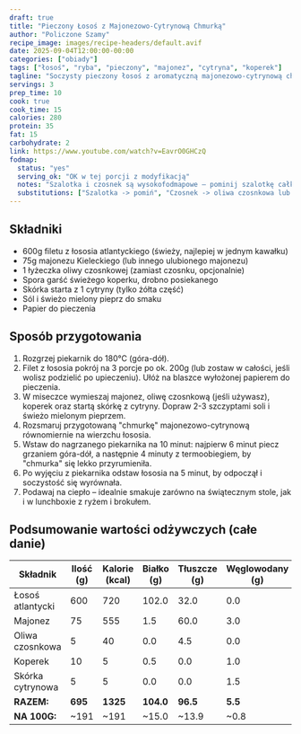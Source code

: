 ```yaml
---
draft: true
title: "Pieczony Łosoś z Majonezowo-Cytrynową Chmurką"
author: "Policzone Szamy"
recipe_image: images/recipe-headers/default.avif
date: 2025-09-04T12:00:00-00:00
categories: ["obiady"]
tags: ["łosoś", "ryba", "pieczony", "majonez", "cytryna", "koperek"]
tagline: "Soczysty pieczony łosoś z aromatyczną majonezowo-cytrynową chmurką – prosty i elegancki obiad."
servings: 3
prep_time: 10
cook: true
cook_time: 15
calories: 280
protein: 35
fat: 15
carbohydrate: 2
link: https://www.youtube.com/watch?v=EavrO0GHCzQ
fodmap:
  status: "yes"
  serving_ok: "OK w tej porcji z modyfikacją"
  notes: "Szalotka i czosnek są wysokofodmapowe – pominij szalotkę całkowicie i zastąp czosnek oliwą czosnkową (1 łyżeczka) lub pominij całkowicie."
  substitutions: ["Szalotka -> pomiń", "Czosnek -> oliwa czosnkowa lub pomiń"]
---
```


## Składniki
*   600g filetu z łososia atlantyckiego (świeży, najlepiej w jednym kawałku)
*   75g majonezu Kieleckiego (lub innego ulubionego majonezu)
*   1 łyżeczka oliwy czosnkowej (zamiast czosnku, opcjonalnie)
*   Spora garść świeżego koperku, drobno posiekanego
*   Skórka starta z 1 cytryny (tylko żółta część)
*   Sól i świeżo mielony pieprz do smaku
*   Papier do pieczenia

## Sposób przygotowania
1.  Rozgrzej piekarnik do 180°C (góra-dół).
2.  Filet z łososia pokrój na 3 porcje po ok. 200g (lub zostaw w całości, jeśli wolisz podzielić po upieczeniu). Ułóż na blaszce wyłożonej papierem do pieczenia.
3.  W miseczce wymieszaj majonez, oliwę czosnkową (jeśli używasz), koperek oraz startą skórkę z cytryny. Dopraw 2-3 szczyptami soli i świeżo mielonym pieprzem.
4.  Rozsmaruj przygotowaną "chmurkę" majonezowo-cytrynową równomiernie na wierzchu łososia.
5.  Wstaw do nagrzanego piekarnika na 10 minut: najpierw 6 minut piecz grzaniem góra-dół, a następnie 4 minuty z termoobiegiem, by "chmurka" się lekko przyrumieniła.
6.  Po wyjęciu z piekarnika odstaw łososia na 5 minut, by odpoczął i soczystość się wyrównała.
7.  Podawaj na ciepło – idealnie smakuje zarówno na świątecznym stole, jak i w lunchboxie z ryżem i brokułem.

## Podsumowanie wartości odżywczych (całe danie)

| Składnik           | Ilość (g) | Kalorie (kcal) | Białko (g) | Tłuszcze (g) | Węglowodany (g) |
|--------------------|-----------|----------------|------------|--------------|-----------------|
| Łosoś atlantycki   | 600       | 720            | 102.0      | 32.0         | 0.0             |
| Majonez            | 75        | 555            | 1.5        | 60.0         | 3.0             |
| Oliwa czosnkowa    | 5         | 40             | 0.0        | 4.5          | 0.0             |
| Koperek            | 10        | 5              | 0.5        | 0.0          | 1.0             |
| Skórka cytrynowa   | 5         | 5              | 0.0        | 0.0          | 1.5             |
| **RAZEM:**         | **695**   | **1325**       | **104.0**  | **96.5**     | **5.5**         |
| **NA 100G:**       | ~191      | ~191           | ~15.0      | ~13.9        | ~0.8            |
